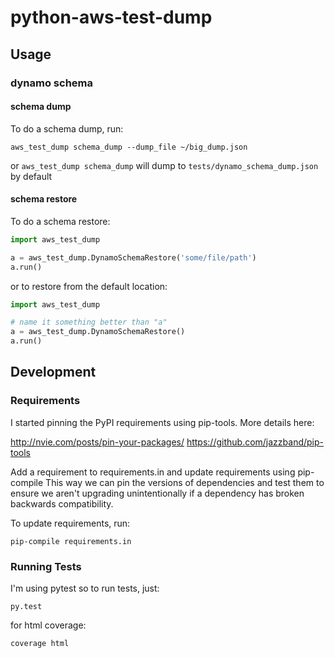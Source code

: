 # python-aws-test-dump

## Usage

### dynamo schema

#### schema dump

To do a schema dump, run:

`aws_test_dump schema_dump --dump_file ~/big_dump.json`

or `aws_test_dump schema_dump` will dump to `tests/dynamo_schema_dump.json` by default

#### schema restore

To do a schema restore:

```python
import aws_test_dump

a = aws_test_dump.DynamoSchemaRestore('some/file/path')
a.run()
```

or to restore from the default location:

```python
import aws_test_dump

# name it something better than "a"
a = aws_test_dump.DynamoSchemaRestore()
a.run()
```
## Development

### Requirements
I started pinning the PyPI requirements using pip-tools.  More details here:

http://nvie.com/posts/pin-your-packages/
https://github.com/jazzband/pip-tools

Add a requirement to requirements.in and update requirements using pip-compile
This way we can pin the versions of dependencies and test them to ensure we aren't upgrading unintentionally if a dependency has broken backwards compatibility.


To update requirements, run:

```
pip-compile requirements.in
```

### Running Tests

I'm using pytest so to run tests, just:

`py.test`

for html coverage:

`coverage html`
